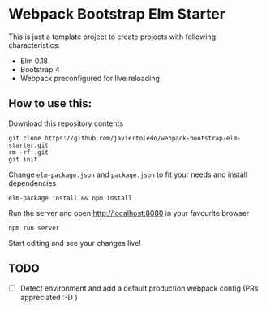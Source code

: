 # Webpack Bootstrap Elm Starter

This is just a template project to create projects with following characteristics:

* Elm 0.18
* Bootstrap 4
* Webpack preconfigured for live reloading

## How to use this:

Download this repository contents

    git clone https://github.com/javiertoledo/webpack-bootstrap-elm-starter.git
    rm -rf .git
    git init

Change `elm-package.json` and `package.json` to fit your needs and install dependencies

    elm-package install && npm install

Run the server and open [http://localhost:8080](http://localhost:8080) in your favourite browser

    npm run server

Start editing and see your changes live!

## TODO

- [ ] Detect environment and add a default production webpack config (PRs appreciated :-D )
